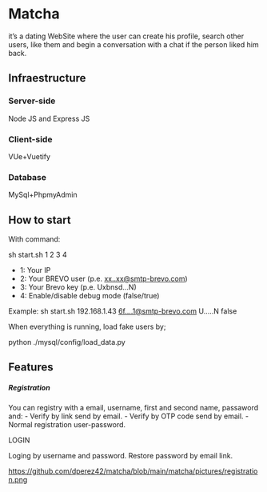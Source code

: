 # Matcha
it’s a dating WebSite where the user can create his profile, search other users, like them and begin a conversation with a chat if the person liked him back.

<h2>Infraestructure</h2>
<h3>Server-side</h3>Node JS and Express JS
<h3>Client-side</h3>VUe+Vuetify
<h3>Database</h3>MySql+PhpmyAdmin
<h2>How to start</h2>
With command:

sh start.sh 1 2 3 4

- 1: Your IP
- 2: Your BREVO user  (p.e. xx..xx@smtp-brevo.com)
- 3: Your Brevo key   (p.e. Uxbnsd...N)
- 4: Enable/disable debug mode (false/true)

Example: sh start.sh 192.168.1.43  6f....1@smtp-brevo.com U.....N false

When everything is running, load fake users by;

python ./mysql/config/load_data.py

<h2>Features</h2>
<h5>Registration</h5>
You can registry with a email, username, first and second name, passaword and:
- Verify by link send by email.
- Verify by OTP code send by email.
- Normal registration user-password.

LOGIN

Loging by username and password. Restore password by email link.

<span>https://github.com/dperez42/matcha/blob/main/matcha/pictures/registration.png<span>
